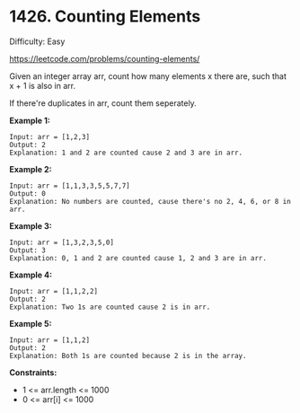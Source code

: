 # 1426. Counting Elements

Difficulty: Easy

https://leetcode.com/problems/counting-elements/

Given an integer array arr, count how many elements x there are, such that x + 1 is also in arr.

If there're duplicates in arr, count them seperately.

**Example 1:**
```
Input: arr = [1,2,3]
Output: 2
Explanation: 1 and 2 are counted cause 2 and 3 are in arr.
```

**Example 2:**
```
Input: arr = [1,1,3,3,5,5,7,7]
Output: 0
Explanation: No numbers are counted, cause there's no 2, 4, 6, or 8 in arr.
```

**Example 3:**
```
Input: arr = [1,3,2,3,5,0]
Output: 3
Explanation: 0, 1 and 2 are counted cause 1, 2 and 3 are in arr.
```

**Example 4:**
```
Input: arr = [1,1,2,2]
Output: 2
Explanation: Two 1s are counted cause 2 is in arr.
```

**Example 5:**
```
Input: arr = [1,1,2]
Output: 2
Explanation: Both 1s are counted because 2 is in the array.
```

**Constraints:**

* 1 <= arr.length <= 1000
* 0 <= arr[i] <= 1000
